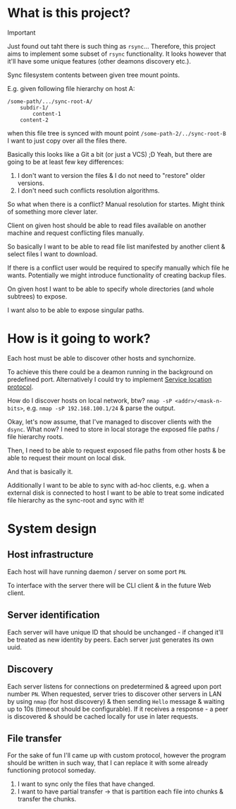 # What is this project?

> [!important]
> Just found out taht there is such thing as `rsync`... Therefore,
> this project aims to implement some subset of `rsync` functionality.
> It looks however that it'll have some unique features (other deamons discovery etc.).

Sync filesystem contents between given tree mount points.

E.g. given following file hierarchy on host A:
 
```
/some-path/.../sync-root-A/
    subdir-1/
        content-1
    content-2
```

when this file tree is synced with mount point `/some-path-2/../sync-root-B` I want
to just copy over all the files there.

Basically this looks like a Git a bit (or just a VCS) ;D Yeah, but there are going to be 
at least few key differences:

1. I don't want to version the files & I do not need to "restore" older versions.
2. I don't need such conflicts resolution algorithms.

So what when there is a conflict? Manual resolution for startes. Might think of something
more clever later.

Client on given host should be able to read files available on another machine and 
request conflicting files manually.

So basically I want to be able to read file list manifested by another client & select files 
I want to download.

If there is a conflict user would be required to specify manually which file he wants.
Potentially we might introduce functionality of creating backup files.

On given host I want to be able to specify whole directories (and whole subtrees) to expose.

I want also to be able to expose singular paths.

# How is it going to work?

Each host must be able to discover other hosts and synchornize.

To achieve this there could be a deamon running in the background on predefined port.
Alternatively I could try to implement [Service location protocol](https://en.wikipedia.org/wiki/Service_Location_Protocol).

How do I discover hosts on local network, btw? `nmap -sP <addr>/<mask-n-bits>`, e.g. `nmap -sP 192.168.100.1/24` & parse the output.

Okay, let's now assume, that I've managed to discover clients with the `dsync`. What now? I need to store in local storage
the exposed file paths / file hierarchy roots.

Then, I need to be able to request exposed file paths from other hosts & be able to request their mount on local disk.

And that is basically it.

Additionally I want to be able to sync with ad-hoc clients, e.g. when a external disk is connected to host I want 
to be able to treat some indicated file hierarchy as the sync-root and sync with it!

# System design

## Host infrastructure

Each host will have running daemon / server on some port `PN`.

To interface with the server there will be CLI client & in the future Web client.

## Server identification

Each server will have unique ID that should be unchanged - if changed it'll be treated as new identity by peers.
Each server just generates its own uuid.

## Discovery

Each server listens for connections on predetermined & agreed upon port number `PN`.
When requested, server tries to discover other servers in LAN by using `nmap` (for host discovery) & then sending `Hello` message & waiting up to 10s (timeout should be configurable).
If it receives a response - a peer is discovered & should be cached locally for use in later requests.

## File transfer

For the sake of fun I'll came up with custom protocol, however the program should be written in such way, that I can 
replace it with some already functioning protocol someday.

1. I want to sync only the files that have changed.
2. I want to have partial transfer -> that is partition each file into chunks & transfer the chunks.

